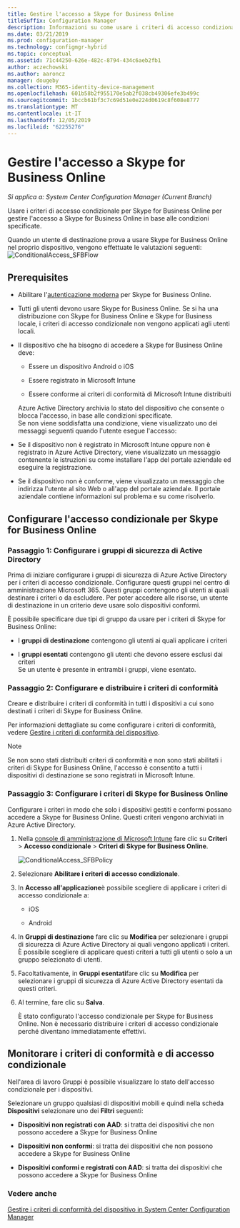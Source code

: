 ```yaml
---
title: Gestire l'accesso a Skype for Business Online
titleSuffix: Configuration Manager
description: Informazioni su come usare i criteri di accesso condizionale per gestire l'accesso a Skype for Business Online.
ms.date: 03/21/2019
ms.prod: configuration-manager
ms.technology: configmgr-hybrid
ms.topic: conceptual
ms.assetid: 71c44250-626e-482c-8794-434c6aeb2fb1
author: aczechowski
ms.author: aaroncz
manager: dougeby
ms.collection: M365-identity-device-management
ms.openlocfilehash: 601b58b2f955170e5ab2f038cb49306efe3b499c
ms.sourcegitcommit: 1bccb61bf3c7c69d51e0e224d0619c8f608e8777
ms.translationtype: MT
ms.contentlocale: it-IT
ms.lasthandoff: 12/05/2019
ms.locfileid: "62255276"
---
```

# <a name="manage-skype-for-business-online-access"></a>Gestire l'accesso a Skype for Business Online

*Si applica a: System Center Configuration Manager (Current Branch)*


Usare i criteri di accesso condizionale per Skype for Business Online per gestire l'accesso a Skype for Business Online in base alle condizioni specificate.  


 Quando un utente di destinazione prova a usare Skype for Business Online nel proprio dispositivo, vengono effettuate le valutazioni seguenti:![ConditionalAccess&#95;SFBFlow](media/ConditionalAccess_SFBFlow.png)  

## <a name="prerequisites"></a>Prerequisites  

- Abilitare l'[autenticazione moderna](https://aka.ms/SkypeModernAuth) per Skype for Business Online.   

- Tutti gli utenti devono usare Skype for Business Online. Se si ha una distribuzione con Skype for Business Online e Skype for Business locale, i criteri di accesso condizionale non vengono applicati agli utenti locali.  

- Il dispositivo che ha bisogno di accedere a Skype for Business Online deve:  

  -   Essere un dispositivo Android o iOS

  -   Essere registrato in Microsoft Intune

  -   Essere conforme ai criteri di conformità di Microsoft Intune distribuiti

  Azure Active Directory archivia lo stato del dispositivo che consente o blocca l'accesso, in base alle condizioni specificate.  
  Se non viene soddisfatta una condizione, viene visualizzato uno dei messaggi seguenti quando l'utente esegue l'accesso:  

- Se il dispositivo non è registrato in Microsoft Intune oppure non è registrato in Azure Active Directory, viene visualizzato un messaggio contenente le istruzioni su come installare l'app del portale aziendale ed eseguire la registrazione.  

- Se il dispositivo non è conforme, viene visualizzato un messaggio che indirizza l'utente al sito Web o all'app del portale aziendale. Il portale aziendale contiene informazioni sul problema e su come risolverlo.  

## <a name="configure-conditional-access-for-skype-for-business-online"></a>Configurare l'accesso condizionale per Skype for Business Online  

### <a name="step-1-configure-active-directory-security-groups"></a>Passaggio 1: Configurare i gruppi di sicurezza di Active Directory  
 Prima di iniziare configurare i gruppi di sicurezza di Azure Active Directory per i criteri di accesso condizionale. Configurare questi gruppi nel centro di amministrazione Microsoft 365. Questi gruppi contengono gli utenti ai quali destinare i criteri o da escludere. Per poter accedere alle risorse, un utente di destinazione in un criterio deve usare solo dispositivi conformi.  

 È possibile specificare due tipi di gruppo da usare per i criteri di Skype for Business Online:  

-   I **gruppi di destinazione** contengono gli utenti ai quali applicare i criteri  

-   I **gruppi esentati** contengono gli utenti che devono essere esclusi dai criteri  
    Se un utente è presente in entrambi i gruppi, viene esentato.  

### <a name="step-2-configure-and-deploy-a-compliance-policy"></a>Passaggio 2: Configurare e distribuire i criteri di conformità  
 Creare e distribuire i criteri di conformità in tutti i dispositivi a cui sono destinati i criteri di Skype for Business Online.  

 Per informazioni dettagliate su come configurare i criteri di conformità, vedere [Gestire i criteri di conformità del dispositivo](../../protect/deploy-use/device-compliance-policies.md).  

> [!NOTE]  
>  Se non sono stati distribuiti criteri di conformità e non sono stati abilitati i criteri di Skype for Business Online, l'accesso è consentito a tutti i dispositivi di destinazione se sono registrati in Microsoft Intune.  


### <a name="step-3-configure-the-skype-for-business-online-policy"></a>Passaggio 3: Configurare i criteri di Skype for Business Online  
 Configurare i criteri in modo che solo i dispositivi gestiti e conformi possano accedere a Skype for Business Online. Questi criteri vengono archiviati in Azure Active Directory.  

1. Nella [console di amministrazione di Microsoft Intune](https://manage.microsoft.com) fare clic su **Criteri** > **Accesso condizionale** > **Criteri di Skype for Business Online**.  

    ![ConditionalAccess&#95;SFBPolicy](media/ConditionalAccess_SFBPolicy.png)  

2. Selezionare **Abilitare i criteri di accesso condizionale**.  

3. In **Accesso all'applicazione**è possibile scegliere di applicare i criteri di accesso condizionale a:  

   -   iOS  

   -   Android  

4. In **Gruppi di destinazione** fare clic su **Modifica** per selezionare i gruppi di sicurezza di Azure Active Directory ai quali vengono applicati i criteri. È possibile scegliere di applicare questi criteri a tutti gli utenti o solo a un gruppo selezionato di utenti.  

5. Facoltativamente, in **Gruppi esentati**fare clic su **Modifica** per selezionare i gruppi di sicurezza di Azure Active Directory esentati da questi criteri.  

6. Al termine, fare clic su **Salva**.  

   È stato configurato l'accesso condizionale per Skype for Business Online. Non è necessario distribuire i criteri di accesso condizionale perché diventano immediatamente effettivi.  

## <a name="monitor-the-compliance-and-conditional-access-policies"></a>Monitorare i criteri di conformità e di accesso condizionale  
 Nell'area di lavoro Gruppi è possibile visualizzare lo stato dell'accesso condizionale per i dispositivi.  

 Selezionare un gruppo qualsiasi di dispositivi mobili e quindi nella scheda **Dispositivi** selezionare uno dei **Filtri** seguenti:  

-   **Dispositivi non registrati con AAD**: si tratta dei dispositivi che non possono accedere a Skype for Business Online

-   **Dispositivi non conformi**: si tratta dei dispositivi che non possono accedere a Skype for Business Online  

-   **Dispositivi conformi e registrati con AAD**: si tratta dei dispositivi che possono accedere a Skype for Business Online  

### <a name="see-also"></a>Vedere anche  

 [Gestire i criteri di conformità del dispositivo in System Center Configuration Manager](../../protect/deploy-use/device-compliance-policies.md)

